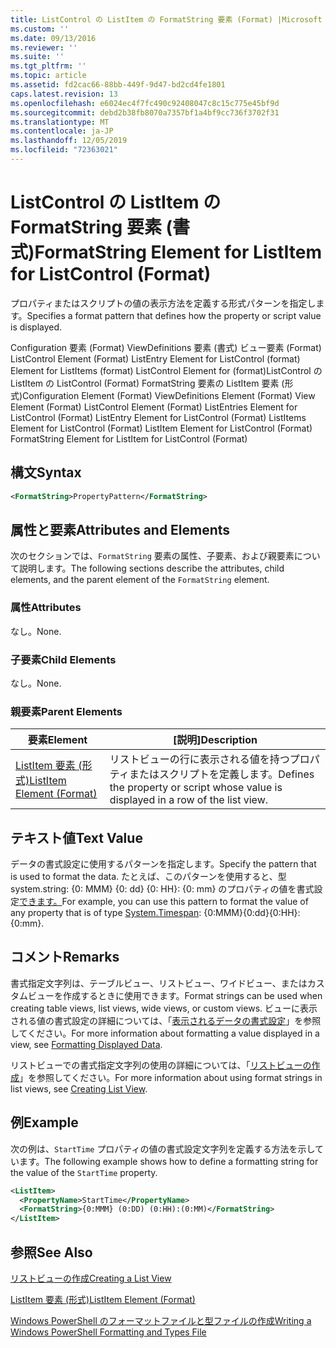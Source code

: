 ```yaml
---
title: ListControl の ListItem の FormatString 要素 (Format) |Microsoft Docs
ms.custom: ''
ms.date: 09/13/2016
ms.reviewer: ''
ms.suite: ''
ms.tgt_pltfrm: ''
ms.topic: article
ms.assetid: fd2cac66-88bb-449f-9d47-bd2cd4fe1801
caps.latest.revision: 13
ms.openlocfilehash: e6024ec4f7fc490c92408047c8c15c775e45bf9d
ms.sourcegitcommit: debd2b38fb8070a7357bf1a4bf9cc736f3702f31
ms.translationtype: MT
ms.contentlocale: ja-JP
ms.lasthandoff: 12/05/2019
ms.locfileid: "72363021"
---
```

# <a name="formatstring-element-for-listitem-for-listcontrol--format"></a><span data-ttu-id="f2be9-102">ListControl の ListItem の FormatString 要素 (書式)</span><span class="sxs-lookup"><span data-stu-id="f2be9-102">FormatString Element for ListItem for ListControl  (Format)</span></span>

<span data-ttu-id="f2be9-103">プロパティまたはスクリプトの値の表示方法を定義する形式パターンを指定します。</span><span class="sxs-lookup"><span data-stu-id="f2be9-103">Specifies a format pattern that defines how the property or script value is displayed.</span></span>

<span data-ttu-id="f2be9-104">Configuration 要素 (Format) ViewDefinitions 要素 (書式) ビュー要素 (Format) ListControl Element (Format) ListEntry Element for ListControl (format) Element for ListItems (format) ListControl Element for (format)ListControl の ListItem の ListControl (Format) FormatString 要素の ListItem 要素 (形式)</span><span class="sxs-lookup"><span data-stu-id="f2be9-104">Configuration Element (Format) ViewDefinitions Element (Format) View Element (Format) ListControl Element (Format) ListEntries Element for ListControl (Format) ListEntry Element for ListControl (Format) ListItems Element for ListControl (Format) ListItem Element for ListControl (Format) FormatString Element for ListItem for ListControl (Format)</span></span>

## <a name="syntax"></a><span data-ttu-id="f2be9-105">構文</span><span class="sxs-lookup"><span data-stu-id="f2be9-105">Syntax</span></span>

```xml
<FormatString>PropertyPattern</FormatString>
```

## <a name="attributes-and-elements"></a><span data-ttu-id="f2be9-106">属性と要素</span><span class="sxs-lookup"><span data-stu-id="f2be9-106">Attributes and Elements</span></span>

<span data-ttu-id="f2be9-107">次のセクションでは、`FormatString` 要素の属性、子要素、および親要素について説明します。</span><span class="sxs-lookup"><span data-stu-id="f2be9-107">The following sections describe the attributes, child elements, and the parent element of the `FormatString` element.</span></span>

### <a name="attributes"></a><span data-ttu-id="f2be9-108">属性</span><span class="sxs-lookup"><span data-stu-id="f2be9-108">Attributes</span></span>

<span data-ttu-id="f2be9-109">なし。</span><span class="sxs-lookup"><span data-stu-id="f2be9-109">None.</span></span>

### <a name="child-elements"></a><span data-ttu-id="f2be9-110">子要素</span><span class="sxs-lookup"><span data-stu-id="f2be9-110">Child Elements</span></span>

<span data-ttu-id="f2be9-111">なし。</span><span class="sxs-lookup"><span data-stu-id="f2be9-111">None.</span></span>

### <a name="parent-elements"></a><span data-ttu-id="f2be9-112">親要素</span><span class="sxs-lookup"><span data-stu-id="f2be9-112">Parent Elements</span></span>

|<span data-ttu-id="f2be9-113">要素</span><span class="sxs-lookup"><span data-stu-id="f2be9-113">Element</span></span>|<span data-ttu-id="f2be9-114">[説明]</span><span class="sxs-lookup"><span data-stu-id="f2be9-114">Description</span></span>|
|-------------|-----------------|
|[<span data-ttu-id="f2be9-115">ListItem 要素 (形式)</span><span class="sxs-lookup"><span data-stu-id="f2be9-115">ListItem Element (Format)</span></span>](./listitem-element-for-listitems-for-listcontrol-format.md)|<span data-ttu-id="f2be9-116">リストビューの行に表示される値を持つプロパティまたはスクリプトを定義します。</span><span class="sxs-lookup"><span data-stu-id="f2be9-116">Defines the property or script whose value is displayed in a row of the list view.</span></span>|

## <a name="text-value"></a><span data-ttu-id="f2be9-117">テキスト値</span><span class="sxs-lookup"><span data-stu-id="f2be9-117">Text Value</span></span>

<span data-ttu-id="f2be9-118">データの書式設定に使用するパターンを指定します。</span><span class="sxs-lookup"><span data-stu-id="f2be9-118">Specify the pattern that is used to format the data.</span></span> <span data-ttu-id="f2be9-119">たとえば、このパターンを使用すると、型 system.string: {0: MMM} {0: dd} {0: HH}: {0: mm} のプロパティの値を書式設定[できます。](/dotnet/api/System.TimeSpan)</span><span class="sxs-lookup"><span data-stu-id="f2be9-119">For example, you can use this pattern to format the value of any property that is of type [System.Timespan](/dotnet/api/System.TimeSpan): {0:MMM}{0:dd}{0:HH}:{0:mm}.</span></span>

## <a name="remarks"></a><span data-ttu-id="f2be9-120">コメント</span><span class="sxs-lookup"><span data-stu-id="f2be9-120">Remarks</span></span>

<span data-ttu-id="f2be9-121">書式指定文字列は、テーブルビュー、リストビュー、ワイドビュー、またはカスタムビューを作成するときに使用できます。</span><span class="sxs-lookup"><span data-stu-id="f2be9-121">Format strings can be used when creating table views, list views, wide views, or custom views.</span></span> <span data-ttu-id="f2be9-122">ビューに表示される値の書式設定の詳細については、「[表示されるデータの書式設定](./formatting-displayed-data.md)」を参照してください。</span><span class="sxs-lookup"><span data-stu-id="f2be9-122">For more information about formatting a value displayed in a view, see [Formatting Displayed Data](./formatting-displayed-data.md).</span></span>

<span data-ttu-id="f2be9-123">リストビューでの書式指定文字列の使用の詳細については、「[リストビューの作成](./creating-a-list-view.md)」を参照してください。</span><span class="sxs-lookup"><span data-stu-id="f2be9-123">For more information about using format strings in list views, see [Creating List View](./creating-a-list-view.md).</span></span>

## <a name="example"></a><span data-ttu-id="f2be9-124">例</span><span class="sxs-lookup"><span data-stu-id="f2be9-124">Example</span></span>

<span data-ttu-id="f2be9-125">次の例は、`StartTime` プロパティの値の書式設定文字列を定義する方法を示しています。</span><span class="sxs-lookup"><span data-stu-id="f2be9-125">The following example shows how to define a formatting string for the value of the `StartTime` property.</span></span>

```xml
<ListItem>
  <PropertyName>StartTime</PropertyName>
  <FormatString>{0:MMM} (0:DD) (0:HH):(0:MM)</FormatString>
</ListItem>
```

## <a name="see-also"></a><span data-ttu-id="f2be9-126">参照</span><span class="sxs-lookup"><span data-stu-id="f2be9-126">See Also</span></span>

[<span data-ttu-id="f2be9-127">リストビューの作成</span><span class="sxs-lookup"><span data-stu-id="f2be9-127">Creating a List View</span></span>](./creating-a-list-view.md)

[<span data-ttu-id="f2be9-128">ListItem 要素 (形式)</span><span class="sxs-lookup"><span data-stu-id="f2be9-128">ListItem Element (Format)</span></span>](./listitem-element-for-listitems-for-listcontrol-format.md)

[<span data-ttu-id="f2be9-129">Windows PowerShell のフォーマットファイルと型ファイルの作成</span><span class="sxs-lookup"><span data-stu-id="f2be9-129">Writing a Windows PowerShell Formatting and Types File</span></span>](./writing-a-powershell-formatting-file.md)
